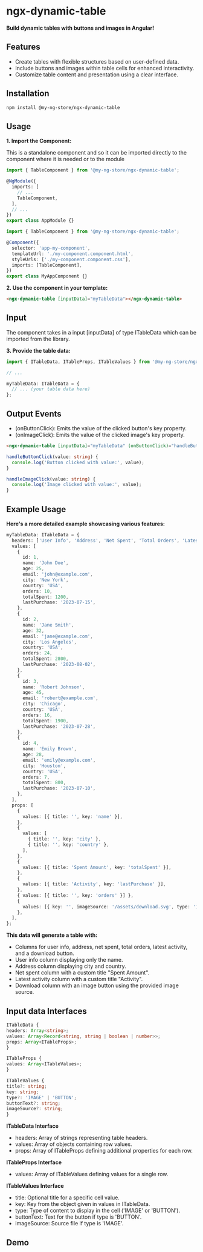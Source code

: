 # ngx-dynamic-table

**Build dynamic tables with buttons and images in Angular!**

## Features

- Create tables with flexible structures based on user-defined data.
- Include buttons and images within table cells for enhanced interactivity.
- Customize table content and presentation using a clear interface.

## Installation

```bash
npm install @my-ng-store/ngx-dynamic-table
```

## Usage

**1. Import the Component:**

This is a standalone component and so it can be imported directly to the component where it is needed or to the module

```typescript
import { TableComponent } from '@my-ng-store/ngx-dynamic-table';

@NgModule({
  imports: [
    // ...
    TableComponent,
  ],
  // ...
})
export class AppModule {}
```

```typescript
import { TableComponent } from '@my-ng-store/ngx-dynamic-table';

@Component({
  selector: 'app-my-component',
  templateUrl: './my-component.component.html',
  styleUrls: ['./my-component.component.css'],
  imports: [TableComponent],
})
export class MyAppComponent {}
```

**2. Use the component in your template:**

```html
<ngx-dynamic-table [inputData]="myTableData"></ngx-dynamic-table>
```

## Input

The component takes in a input [inputData] of type ITableData which can be imported from the library.

**3. Provide the table data:**

```typescript
import { ITableData, ITableProps, ITableValues } from '@my-ng-store/ngx-dynamic-table';

// ...

myTableData: ITableData = {
  // ... (your table data here)
};
```

## Output Events

- (onButtonClick): Emits the value of the clicked button's key property.
- (onImageClick): Emits the value of the clicked image's key property.

```html
<ngx-dynamic-table [inputData]="myTableData" (onButtonClick)="handleButtonClick($event)" (onImageClick)="handleImageClick($event)"></ngx-dynamic-table>
```

```typeScript
handleButtonClick(value: string) {
  console.log('Button clicked with value:', value);
}

handleImageClick(value: string) {
  console.log('Image clicked with value:', value);
}
```

## Example Usage

**Here's a more detailed example showcasing various features:**

```typescript
myTableData: ITableData = {
  headers: ['User Info', 'Address', 'Net Spent', 'Total Orders', 'Latest Activity', 'Download'],
  values: [
    {
      id: 1,
      name: 'John Doe',
      age: 25,
      email: 'john@example.com',
      city: 'New York',
      country: 'USA',
      orders: 10,
      totalSpent: 1200,
      lastPurchase: '2023-07-15',
    },
    {
      id: 2,
      name: 'Jane Smith',
      age: 32,
      email: 'jane@example.com',
      city: 'Los Angeles',
      country: 'USA',
      orders: 24,
      totalSpent: 2800,
      lastPurchase: '2023-08-02',
    },
    {
      id: 3,
      name: 'Robert Johnson',
      age: 45,
      email: 'robert@example.com',
      city: 'Chicago',
      country: 'USA',
      orders: 16,
      totalSpent: 1900,
      lastPurchase: '2023-07-28',
    },
    {
      id: 4,
      name: 'Emily Brown',
      age: 28,
      email: 'emily@example.com',
      city: 'Houston',
      country: 'USA',
      orders: 7,
      totalSpent: 800,
      lastPurchase: '2023-07-10',
    },
  ],
  props: [
    {
      values: [{ title: '', key: 'name' }],
    },
    {
      values: [
        { title: '', key: 'city' },
        { title: '', key: 'country' },
      ],
    },
    {
      values: [{ title: 'Spent Amount', key: 'totalSpent' }],
    },
    {
      values: [{ title: 'Activity', key: 'lastPurchase' }],
    },
    { values: [{ title: '', key: 'orders' }] },
    {
      values: [{ key: '', imageSource: '/assets/download.svg', type: 'IMAGE' }],
    },
  ],
};
```

**This data will generate a table with:**

- Columns for user info, address, net spent, total orders, latest activity, and a download button.
- User info column displaying only the name.
- Address column displaying city and country.
- Net spent column with a custom title "Spent Amount".
- Latest activity column with a custom title "Activity".
- Download column with an image button using the provided image source.

## Input data Interfaces

```typescript
ITableData {
headers: Array<string>;
values: Array<Record<string, string | boolean | number>>;
props: Array<ITableProps>;
}

ITableProps {
values: Array<ITableValues>;
}

ITableValues {
title?: string;
key: string;
type?: 'IMAGE' | 'BUTTON';
buttonText?: string;
imageSource?: string;
}
```

**ITableData Interface**

- headers: Array of strings representing table headers.
- values: Array of objects containing row values.
- props: Array of ITableProps defining additional properties for each row.

**ITableProps Interface**

- values: Array of ITableValues defining values for a single row.

**ITableValues Interface**

- title: Optional title for a specific cell value.
- key: Key from the object given in values in ITableData.
- type: Type of content to display in the cell ('IMAGE' or 'BUTTON').
- buttonText: Text for the button if type is 'BUTTON'.
- imageSource: Source file if type is 'IMAGE'.

## Demo
